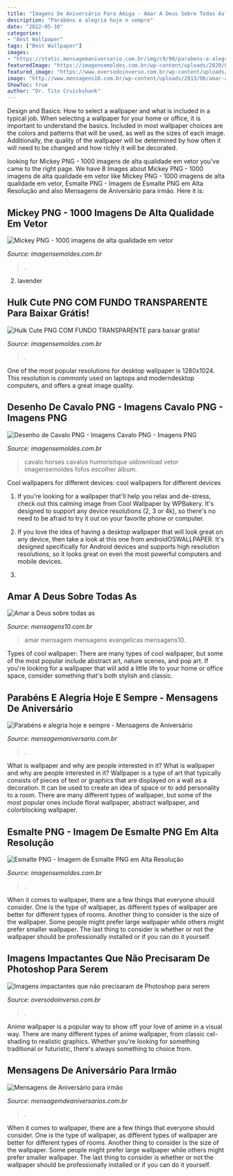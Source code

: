 ```yaml
---
title: "Imagens De Aniversário Para Amiga - Amar A Deus Sobre Todas As"
description: "Parabéns e alegria hoje e sempre"
date: "2022-05-10"
categories:
- "Best Wallpaper"
tags: ["Best Wallpaper"]
images:
- "https://static.mensagemaniversario.com.br/img/c9/90/parabens-e-alegria-hoje-e-sempre-og.png"
featuredImage: "https://imagensemoldes.com.br/wp-content/uploads/2020/05/Desenho-de-Cavalo-PNG.png"
featured_image: "https://www.oversodoinverso.com.br/wp-content/uploads/2017/02/19-2.jpg"
image: "http://www.mensagens10.com.br/wp-content/uploads/2013/06/amar-a-deus.jpg"
ShowToc: true
author: "Dr. Tito Cruickshank"
---
```



Design and Basics: How to select a wallpaper and what is included in a typical job.
When selecting a wallpaper for your home or office, it is important to understand the basics. Included in most wallpaper choices are the colors and patterns that will be used, as well as the sizes of each image. Additionally, the quality of the wallpaper will be determined by how often it will need to be changed and how richly it will be decorated.

	

		
looking for Mickey PNG - 1000 imagens de alta qualidade em vetor you've came to the right page. We have 8 Images about Mickey PNG - 1000 imagens de alta qualidade em vetor like Mickey PNG - 1000 imagens de alta qualidade em vetor, Esmalte PNG - Imagem de Esmalte PNG em Alta Resolução and also Mensagens de Aniversário para irmão. Here it is:
		
    
## Mickey PNG - 1000 Imagens De Alta Qualidade Em Vetor

<img loading=lazy src="https://imagensemoldes.com.br/wp-content/uploads/2020/04/mickey-png.png" onerror="this.onerror=null;this.src='https://tse4.mm.bing.net/th?id=OIP.tec-n5zqq9ak1bV9-fwWuAHaKB&amp;pid=15.1';" alt="Mickey PNG - 1000 imagens de alta qualidade em vetor">

_Source: imagensemoldes.com.br_

>. 

	

2. lavender 

    
## Hulk Cute PNG COM FUNDO TRANSPARENTE Para Baixar Grátis!

<img loading=lazy src="https://cdn-0.imagensemoldes.com.br/wp-content/uploads/2020/04/Hulk-Cute-PNG.png" onerror="this.onerror=null;this.src='https://tse3.mm.bing.net/th?id=OIP.2QR169mot0HRST_447ymxQHaLI&amp;pid=15.1';" alt="Hulk Cute PNG COM FUNDO TRANSPARENTE para baixar grátis!">

_Source: imagensemoldes.com.br_

>. 

	

One of the most popular resolutions for desktop wallpaper is 1280x1024. This resolution is commonly used on laptops and moderndesktop computers, and offers a great image quality.

    
## Desenho De Cavalo PNG - Imagens Cavalo PNG - Imagens PNG

<img loading=lazy src="https://imagensemoldes.com.br/wp-content/uploads/2020/05/Desenho-de-Cavalo-PNG.png" onerror="this.onerror=null;this.src='https://tse3.mm.bing.net/th?id=OIP.6fFTLFMH8UjCv9a2qSASIAHaK3&amp;pid=15.1';" alt="Desenho de Cavalo PNG - Imagens Cavalo PNG - Imagens PNG">

_Source: imagensemoldes.com.br_

>cavalo horses cavalos humoristique uidownload vetor imagensemoldes fofos escolher álbum. 

	

Cool wallpapers for different devices:
cool wallpapers for different devices 

1. If you're looking for a wallpaper that'll help you relax and de-stress, check out this calming image from Cool Wallpaper by WPBakery. It's designed to support any device resolutions (2, 3 or 4k), so there's no need to be afraid to try it out on your favorite phone or computer.

2. If you love the idea of having a desktop wallpaper that will look great on any device, then take a look at this one from androidOSWALLPAPER. It's designed specifically for Android devices and supports high resolution resolutions, so it looks great on even the most powerful computers and mobile devices.

3.

    
## Amar A Deus Sobre Todas As

<img loading=lazy src="http://www.mensagens10.com.br/wp-content/uploads/2013/06/amar-a-deus.jpg" onerror="this.onerror=null;this.src='https://tse1.mm.bing.net/th?id=OIP.9h_pxGJf7m73hklepnKM1gHaLG&amp;pid=15.1';" alt="Amar a Deus sobre todas as">

_Source: mensagens10.com.br_

>amar mensagem mensagens evangelicas mensagens10. 

	

Types of cool wallpaper:
There are many types of cool wallpaper, but some of the most popular include abstract art, nature scenes, and pop art. If you're looking for a wallpaper that will add a little life to your home or office space, consider something that's both stylish and classic.

    
## Parabéns E Alegria Hoje E Sempre - Mensagens De Aniversário

<img loading=lazy src="https://static.mensagemaniversario.com.br/img/c9/90/parabens-e-alegria-hoje-e-sempre-og.png" onerror="this.onerror=null;this.src='https://tse3.mm.bing.net/th?id=OIP.D2S7Mow5LUm4ZO8OJm3G4gHaD4&amp;pid=15.1';" alt="Parabéns e alegria hoje e sempre - Mensagens de Aniversário">

_Source: mensagemaniversario.com.br_

>. 

	

What is wallpaper and why are people interested in it?
What is wallpaper and why are people interested in it?
Wallpaper is a type of art that typically consists of pieces of text or graphics that are displayed on a wall as a decoration. It can be used to create an idea of space or to add personality to a room. There are many different types of wallpaper, but some of the most popular ones include floral wallpaper, abstract wallpaper, and colorblocking wallpaper.

    
## Esmalte PNG - Imagem De Esmalte PNG Em Alta Resolução

<img loading=lazy src="https://imagensemoldes.com.br/wp-content/uploads/2020/05/Esmalte-PNG.png" onerror="this.onerror=null;this.src='https://tse3.mm.bing.net/th?id=OIP.XG2ayW9CTPQgvOKMkHZyswAAAA&amp;pid=15.1';" alt="Esmalte PNG - Imagem de Esmalte PNG em Alta Resolução">

_Source: imagensemoldes.com.br_

>. 

	

When it comes to wallpaper, there are a few things that everyone should consider. One is the type of wallpaper, as different types of wallpaper are better for different types of rooms. Another thing to consider is the size of the wallpaper. Some people might prefer large wallpaper while others might prefer smaller wallpaper. The last thing to consider is whether or not the wallpaper should be professionally installed or if you can do it yourself.

    
## Imagens Impactantes Que Não Precisaram De Photoshop Para Serem

<img loading=lazy src="https://www.oversodoinverso.com.br/wp-content/uploads/2017/02/19-2.jpg" onerror="this.onerror=null;this.src='https://tse1.mm.bing.net/th?id=OIP.FZLW6QMoC6rE-DKaB50LWwHaKe&amp;pid=15.1';" alt="Imagens impactantes que não precisaram de Photoshop para serem">

_Source: oversodoinverso.com.br_

>. 

	

Anime wallpaper is a popular way to show off your love of anime in a visual way. There are many different types of anime wallpaper, from classic cel-shading to realistic graphics. Whether you're looking for something traditional or futuristic, there's always something to choice from.

    
## Mensagens De Aniversário Para Irmão

<img loading=lazy src="https://www.mensagemdeaniversarios.com.br/wp-content/uploads/2018/05/parabens-mano.png" onerror="this.onerror=null;this.src='https://tse3.mm.bing.net/th?id=OIP.hAWw6vodh6uJfzspOZHPNQHaHa&amp;pid=15.1';" alt="Mensagens de Aniversário para irmão">

_Source: mensagemdeaniversarios.com.br_

>. 

	

When it comes to wallpaper, there are a few things that everyone should consider. One is the type of wallpaper, as different types of wallpaper are better for different types of rooms. Another thing to consider is the size of the wallpaper. Some people might prefer large wallpaper while others might prefer smaller wallpaper. The last thing to consider is whether or not the wallpaper should be professionally installed or if you can do it yourself.

